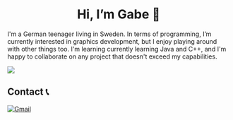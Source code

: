 <h1 align=center> Hi, I’m Gabe 👋</h1>

I'm a German teenager living in Sweden. In terms of programming, I’m currently interested in graphics development, but I enjoy playing around with other things too. I'm learning currently learning Java and C++, and I'm happy to collaborate on any project that doesn't exceed my capabilities. 

<img src="[https://imgur.com/dMSKfQ4](https://i.imgur.com/dMSKfQ4.png)">

## Contact 📞
<a href="mailto:gabscholler@gmail.com?subject=Mail from Our Github">![Gmail](https://img.shields.io/badge/Gmail-D14836?style=for-the-badge&logo=gmail&logoColor=white)</a> 
